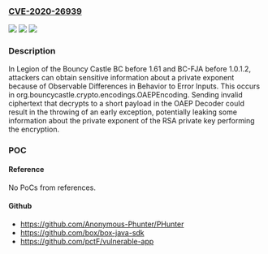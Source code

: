 ### [CVE-2020-26939](https://cve.mitre.org/cgi-bin/cvename.cgi?name=CVE-2020-26939)
![](https://img.shields.io/static/v1?label=Product&message=n%2Fa&color=blue)
![](https://img.shields.io/static/v1?label=Version&message=n%2Fa&color=blue)
![](https://img.shields.io/static/v1?label=Vulnerability&message=n%2Fa&color=brighgreen)

### Description

In Legion of the Bouncy Castle BC before 1.61 and BC-FJA before 1.0.1.2, attackers can obtain sensitive information about a private exponent because of Observable Differences in Behavior to Error Inputs. This occurs in org.bouncycastle.crypto.encodings.OAEPEncoding. Sending invalid ciphertext that decrypts to a short payload in the OAEP Decoder could result in the throwing of an early exception, potentially leaking some information about the private exponent of the RSA private key performing the encryption.

### POC

#### Reference
No PoCs from references.

#### Github
- https://github.com/Anonymous-Phunter/PHunter
- https://github.com/box/box-java-sdk
- https://github.com/pctF/vulnerable-app

